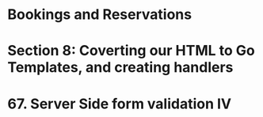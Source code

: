 # Bookings and Reservations

# Section 8: Coverting our HTML to Go Templates, and creating handlers

# 67. Server Side form validation IV
